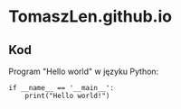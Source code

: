 # TomaszLen.github.io

## Kod
Program "Hello world" w języku Python:
```
if __name__ == '__main__':
    print("Hello world!")
```
